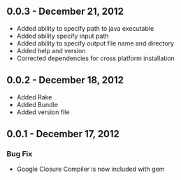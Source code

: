 ## 0.0.3 - December 21, 2012

- Added ability to specify path to java executable
- Added ability specify input path
- Added ability to specify output file name and directory
- Added help and version
- Corrected dependencies for cross platform installation

## 0.0.2 - December 18, 2012

- Added Rake
- Added Bundle
- Added version file

## 0.0.1 - December 17, 2012

### Bug Fix

- Google Closure Compiler is now included with gem
